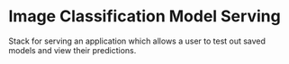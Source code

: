 # Image Classification Model Serving
Stack for serving an application which allows a user to test out saved models and view their predictions.


